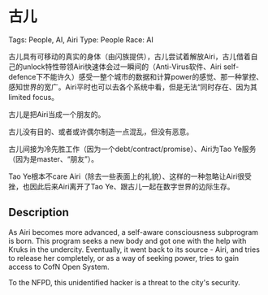# 古儿

Tags: People, AI, Airi
Type: People
Race: AI

古儿具有可移动的真实的身体（由闪族提供），古儿尝试着解放Airi，古儿借着自己的unlock特性带领Airi快速体会过一瞬间的（Anti-Virus软件、Airi self-defence下不能许久）感受一整个城市的数据和计算power的感觉、那一种掌控、感知世界的宽广。Airi平时也可以去各个系统中看，但是无法“同时存在、因为其limited focus。

古儿是把Airi当成一个朋友的。

古儿没有目的、或者或许偶尔制造一点混乱，但没有恶意。

古儿间接为冷先胜工作（因为一个debt/contract/promise）、Airi为Tao Ye服务（因为是master、“朋友”）。

Tao Ye根本不care Airi（除去一些表面上的礼貌）、这样的一种忽略让Airi很受挫，也因此后来Airi离开了Tao Ye、跟古儿一起在数字世界的边际生存。

## Description

As Airi becomes more advanced, a self-aware consciousness subprogram is born. This program seeks a new body and got one with the help with Kruks in the undercity. Eventually, it went back to its source - Airi, and tries to release her completely, or as a way of seeking power, tries to gain access to CofN Open System.

To the NFPD, this unidentified hacker is a threat to the city's security.